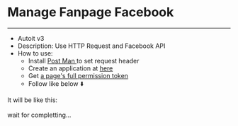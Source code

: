 

<h1>
	Manage Fanpage Facebook
</h1>

<hr>
<ul>
	<li>
		Autoit v3
	</li>
	<li>
		Description: Use HTTP Request and Facebook API
	</li>
	<li>
		How to use:
		<ul>
			<li>
				 Install <a href = "https://www.postman.com/" target="_blank"> Post Man </a> to set request header
			</li>
			<li>
				Create an application at <a href = "https://developers.facebook.com/apps/">here</a>
			</li>
      <li>
        Get <a href = "https://developers.facebook.com/tools/explorer">a page's full permission token</a>
      </li>
			<li>
				Follow like below ⬇️
			</li>
		</ul>
	</li>
</ul>

It will be like this:
<br><br>
wait for completting...
